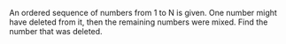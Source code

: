 An ordered sequence of numbers from 1 to N is given. One number might have deleted from it, then the remaining numbers were mixed. Find the number that was deleted.